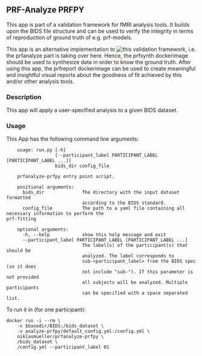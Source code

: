 ## PRF-Analyze PRFPY
This app is part of a validation framework for fMRI analysis tools. It builds upon the BIDS file structure and can be used to verify the integrity in terms of reproduction of ground truth of e.g. prf-models.

This app is an alternative implementation to ![this](https://github.com/vistalab/prfmodel) validation framework, i.e. the prfanalyze part is taking over here. Hence, the prfsynth dockerimage should be used to synthesize data in order to know the ground truth. After using this app, the prfreport dockerimage can be used to create meaningful and insightful visual reports about the goodness of fit achieved by this and/or other analysis tools.

### Description
This app will apply a user-specified analysis to a given BIDS dataset.

<!-- ### Documentation
Provide a link to the documentation of your pipeline. -->

<!-- ### How to report errors
Provide instructions for users on how to get help and report errors. -->

<!-- ### Acknowledgments
Describe how would you would like users to acknowledge use of your App in their papers (citation, a paragraph that can be copy pasted, etc.) -->

### Usage
This App has the following command line arguments:

		usage: run.py [-h]
		              [--participant_label PARTICIPANT_LABEL [PARTICIPANT_LABEL ...]]
		              bids_dir config_file

		prfanalyze-prfpy entry point script.

		positional arguments:
		  bids_dir              The directory with the input dataset formatted
		                        according to the BIDS standard.
		  config_file			The path to a yaml file containing all necessary information to perform the 							  prf-fitting

		optional arguments:
		  -h, --help            show this help message and exit
		  --participant_label PARTICIPANT_LABEL [PARTICIPANT_LABEL ...]
		                        The label(s) of the participant(s) that should be
		                        analyzed. The label corresponds to
		                        sub-<participant_label> from the BIDS spec (so it does
		                        not include "sub-"). If this parameter is not provided
		                        all subjects will be analyzed. Multiple participants
		                        can be specified with a space separated list.

<!-- output_dir            The directory where the output files should be stored.
					If you are running a group level analysis, this folder
					should be prepopulated with the results of
					the participant level analysis. -->
					
To run it in (for one participant):

	docker run -i --rm \
 		-v $basedir/BIDS:/bids_dataset \
 		-v analyze-prfpy/default_config.yml:/config.yml \
 		niklasmueller/prfanalyze-prfpy \
 		/bids_dataset \
 		/config.yml --participant_label 01
 
<!-- 
### Special considerations
Describe whether your app has any special requirements. For example:

- Multiple map reduce steps (participant, group, participant2, group2 etc.)
- Unusual memory requirements
- etc. -->
